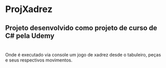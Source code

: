 # ProjXadrez

## Projeto desenvolvido como projeto de curso de C# pela Udemy
# 

Onde é executado via console um jogo de xadrez desde o tabuleiro, peças e seus respectivos movimentos.
